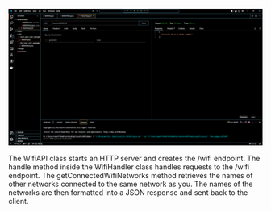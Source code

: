 ![API](api.png)

The WifiAPI class starts an HTTP server and creates the /wifi endpoint.
The handle method inside the WifiHandler class handles requests to the /wifi endpoint.
The getConnectedWifiNetworks method retrieves the names of other networks connected to the same network as you.
The names of the networks are then formatted into a JSON response and sent back to the client.